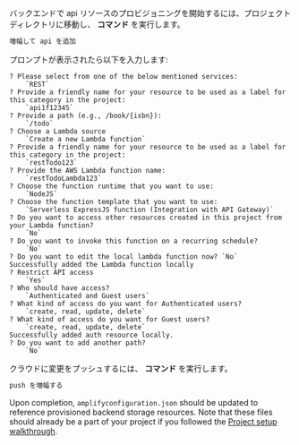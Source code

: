 バックエンドで api リソースのプロビジョニングを開始するには、プロジェクト ディレクトリに移動し、 **コマンド** を実行します。

```bash
増幅して api を追加
```

プロンプトが表示されたら以下を入力します:
```console
? Please select from one of the below mentioned services: 
    `REST`
? Provide a friendly name for your resource to be used as a label for this category in the project: 
    `api1f12345`
? Provide a path (e.g., /book/{isbn}): 
    `/todo`
? Choose a Lambda source 
    `Create a new Lambda function`
? Provide a friendly name for your resource to be used as a label for this category in the project: 
    `restTodo123`
? Provide the AWS Lambda function name: 
    `restTodoLambda123`
? Choose the function runtime that you want to use: 
    `NodeJS`
? Choose the function template that you want to use: 
    `Serverless ExpressJS function (Integration with API Gateway)`
? Do you want to access other resources created in this project from your Lambda function? 
    `No`
? Do you want to invoke this function on a recurring schedule? 
    `No`
? Do you want to edit the local lambda function now? `No`
Successfully added the Lambda function locally
? Restrict API access 
    `Yes`
? Who should have access? 
    `Authenticated and Guest users`
? What kind of access do you want for Authenticated users? 
    `create, read, update, delete`
? What kind of access do you want for Guest users? 
    `create, read, update, delete`
Successfully added auth resource locally.
? Do you want to add another path? 
    `No`
```

クラウドに変更をプッシュするには、 **コマンド** を実行します。

```bash
push を増幅する
```

Upon completion, `amplifyconfiguration.json` should be updated to reference provisioned backend storage resources.  Note that these files should already be a part of your project if you followed the [Project setup walkthrough](~/lib/project-setup/create-application.md).
